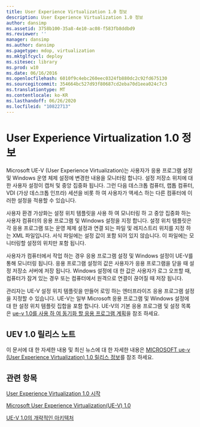 ```yaml
---
title: User Experience Virtualization 1.0 정보
description: User Experience Virtualization 1.0 정보
author: dansimp
ms.assetid: 3758b100-35a8-4e10-ac08-f583fb8ddbd9
ms.reviewer: ''
manager: dansimp
ms.author: dansimp
ms.pagetype: mdop, virtualization
ms.mktglfcycl: deploy
ms.sitesec: library
ms.prod: w10
ms.date: 06/16/2016
ms.openlocfilehash: 6010f9c4ebc260eec0324fb880dc2c92fd675130
ms.sourcegitcommit: 354664bc527d93f80687cd2eba70d1eea024c7c3
ms.translationtype: MT
ms.contentlocale: ko-KR
ms.lasthandoff: 06/26/2020
ms.locfileid: "10822713"
---
```

# User Experience Virtualization 1.0 정보


Microsoft UE-V (User Experience Virtualization)는 사용자가 응용 프로그램 설정 및 Windows 운영 체제 설정에 변경한 내용을 모니터링 합니다. 설정 저장소 위치에 대 한 사용자 설정이 캡처 및 중앙 집중화 됩니다. 그런 다음 데스크톱 컴퓨터, 랩톱 컴퓨터, VDI (가상 데스크톱 인프라) 세션을 비롯 하 여 사용자가 액세스 하는 다른 컴퓨터에 이러한 설정을 적용할 수 있습니다.

사용자 환경 가상화는 설정 위치 템플릿을 사용 하 여 모니터링 하 고 중앙 집중화 하는 사용자 컴퓨터의 응용 프로그램 및 Windows 설정을 지정 합니다. 설정 위치 템플릿은 각 응용 프로그램 또는 운영 체제 설정과 연결 되는 파일 및 레지스트리 위치를 지정 하는 XML 파일입니다. 서식 파일에는 설정 값이 포함 되어 있지 않습니다. 이 파일에는 모니터링할 설정의 위치만 포함 됩니다.

사용자가 컴퓨터에서 작업 하는 경우 응용 프로그램 설정 및 Windows 설정이 UE-V를 통해 모니터링 됩니다. 응용 프로그램 설정의 값은 사용자가 응용 프로그램을 닫을 때 설정 저장소 서버에 저장 됩니다. Windows 설정에 대 한 값은 사용자가 로그 오프할 때, 컴퓨터가 잠겨 있는 경우 또는 컴퓨터에서 원격으로 연결이 끊어질 때 저장 됩니다.

관리자는 UE-V 설정 위치 템플릿을 만들어 로밍 하는 엔터프라이즈 응용 프로그램 설정을 지정할 수 있습니다. UE-V는 일부 Microsoft 응용 프로그램 및 Windows 설정에 대 한 설정 위치 템플릿 집합을 포함 합니다. UE-V의 기본 응용 프로그램 및 설정 목록은 [ue-v 1.0를 사용 하 여 동기화 할 응용 프로그램 계획](planning-which-applications-to-synchronize-with-ue-v-10.md)을 참조 하세요.

## UEV 1.0 릴리스 노트


이 문서에 대 한 자세한 내용 및 최신 뉴스에 대 한 자세한 내용은 [MICROSOFT ue-v (User Experience Virtualization) 1.0 릴리스 정보](microsoft-user-experience-virtualization--ue-v--10-release-notes.md)를 참조 하세요.

## 관련 항목


[User Experience Virtualization 1.0 시작](getting-started-with-user-experience-virtualization-10.md)

[Microsoft User Experience Virtualization(UE-V) 1.0](index.md)

[UE-V 1.0의 개략적인 아키텍처](high-level-architecture-for-ue-v-10.md)

 

 





